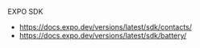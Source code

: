 EXPO SDK

- https://docs.expo.dev/versions/latest/sdk/contacts/
- https://docs.expo.dev/versions/latest/sdk/battery/
